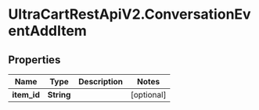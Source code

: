 # UltraCartRestApiV2.ConversationEventAddItem

## Properties

Name | Type | Description | Notes
------------ | ------------- | ------------- | -------------
**item_id** | **String** |  | [optional] 


